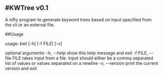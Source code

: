 #KWTree v0.1
---
A nifty program to generate keyword trees based on input specified from the cli or an external file.

##Usage

usage: kwt [-h] [-f FILE] [-v]

optional arguments:
  -h, --help            show this help message and exit
  -f FILE, --file FILE  takes input from a file. Input should either be a
                        comma separated list of values or values separated on
                        a newline
  -v, --version         print the current version and exit
